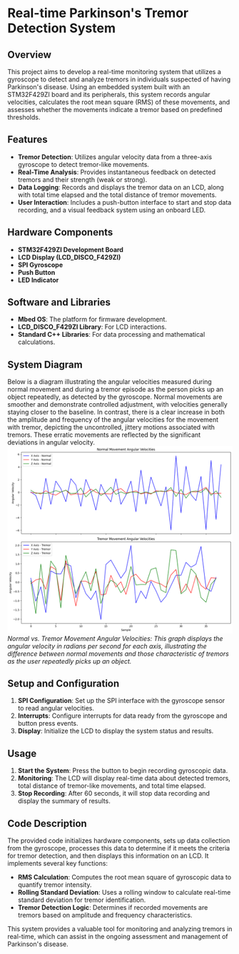 # Real-time Parkinson's Tremor Detection System

## Overview
This project aims to develop a real-time monitoring system that utilizes a gyroscope to detect and analyze tremors in individuals suspected of having Parkinson's disease. Using an embedded system built with an STM32F429ZI board and its peripherals, this system records angular velocities, calculates the root mean square (RMS) of these movements, and assesses whether the movements indicate a tremor based on predefined thresholds.

## Features
- **Tremor Detection**: Utilizes angular velocity data from a three-axis gyroscope to detect tremor-like movements.
- **Real-Time Analysis**: Provides instantaneous feedback on detected tremors and their strength (weak or strong).
- **Data Logging**: Records and displays the tremor data on an LCD, along with total time elapsed and the total distance of tremor movements.
- **User Interaction**: Includes a push-button interface to start and stop data recording, and a visual feedback system using an onboard LED.

## Hardware Components
- **STM32F429ZI Development Board**
- **LCD Display (LCD_DISCO_F429ZI)**
- **SPI Gyroscope**
- **Push Button**
- **LED Indicator**

## Software and Libraries
- **Mbed OS**: The platform for firmware development.
- **LCD_DISCO_F429ZI Library**: For LCD interactions.
- **Standard C++ Libraries**: For data processing and mathematical calculations.

## System Diagram
Below is a diagram illustrating the angular velocities measured during normal movement and during a tremor episode as the person picks up an object repeatedly, as detected by the gyroscope. Normal movements are smoother and demonstrate controlled adjustment, with velocities generally staying closer to the baseline. In contrast, there is a clear increase in both the amplitude and frequency of the angular velocities for the movement with tremor, depicting the uncontrolled, jittery motions associated with tremors. These erratic movements are reflected by the significant deviations in angular velocity.
![Angular Velocities](normal-vs-tremor.png) 
*Normal vs. Tremor Movement Angular Velocities: This graph displays the angular velocity in radians per second for each axis, illustrating the difference between normal movements and those characteristic of tremors as the user repeatedly picks up an object.*

## Setup and Configuration
1. **SPI Configuration**: Set up the SPI interface with the gyroscope sensor to read angular velocities.
2. **Interrupts**: Configure interrupts for data ready from the gyroscope and button press events.
3. **Display**: Initialize the LCD to display the system status and results.

## Usage
1. **Start the System**: Press the button to begin recording gyroscopic data.
2. **Monitoring**: The LCD will display real-time data about detected tremors, total distance of tremor-like movements, and total time elapsed.
3. **Stop Recording**: After 60 seconds, it will stop data recording and display the summary of results.

## Code Description
The provided code initializes hardware components, sets up data collection from the gyroscope, processes this data to determine if it meets the criteria for tremor detection, and then displays this information on an LCD. It implements several key functions:
- **RMS Calculation**: Computes the root mean square of gyroscopic data to quantify tremor intensity.
- **Rolling Standard Deviation**: Uses a rolling window to calculate real-time standard deviation for tremor identification.
- **Tremor Detection Logic**: Determines if recorded movements are tremors based on amplitude and frequency characteristics.

This system provides a valuable tool for monitoring and analyzing tremors in real-time, which can assist in the ongoing assessment and management of Parkinson's disease.
